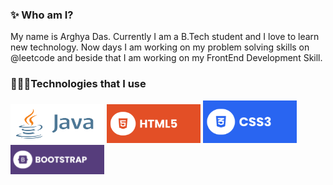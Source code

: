 ### ✨ Who am I?
My name is Arghya Das. Currently I am a B.Tech student and I love to learn new 
technology. Now days I am working on my problem solving skills on @leetcode and beside that I am working on my FrontEnd Development Skill.

### 👨🏽‍💻Technologies that I use
<div style = "disply : flex">
  <img width = "150" height = "62" src = "https://github.com/alfaArghya/alfaArghya/blob/main/assets/java.png">
  <img  width = "150" src = "https://github.com/alfaArghya/alfaArghya/blob/main/assets/html.svg">
  <img  width = "150" src = "https://github.com/alfaArghya/alfaArghya/blob/main/assets/css.svg">
  <img  width = "150" src = "https://github.com/alfaArghya/alfaArghya/blob/main/assets/bootstrap.svg">
</div>


<!--
**alfaArghya/alfaArghya** is a ✨ _special_ ✨ repository because its `README.md` (this file) appears on your GitHub profile.

Here are some ideas to get you started:

- 🔭 I’m currently working on ...
- 🌱 I’m currently learning ...
- 👯 I’m looking to collaborate on ...
- 🤔 I’m looking for help with ...
- 💬 Ask me about ...
- 📫 How to reach me: ...
- 😄 Pronouns: ...
- ⚡ Fun fact: ...
👋
-->

